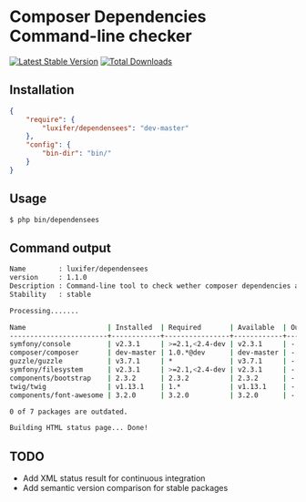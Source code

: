 Composer Dependencies Command-line checker
==========================================

[![Latest Stable Version](https://poser.pugx.org/luxifer/dependensees/v/stable.png)](https://packagist.org/packages/luxifer/dependensees) [![Total Downloads](https://poser.pugx.org/luxifer/dependensees/downloads.png)](https://packagist.org/packages/luxifer/dependensees)

Installation
------------

```json
{
    "require": {
        "luxifer/dependensees": "dev-master"
    },
    "config": {
        "bin-dir": "bin/"
    }
}
```

Usage
-----

```bash
$ php bin/dependensees
```

Command output
--------------

```bash
Name        : luxifer/dependensees
version     : 1.1.0
Description : Command-line tool to check wether composer dependencies are up to date
Stability   : stable

Processing.......

Name                    | Installed  | Required       | Available  | Outdated
------------------------+------------+----------------+------------+---------
symfony/console         | v2.3.1     | >=2.1,<2.4-dev | v2.3.1     | -
composer/composer       | dev-master | 1.0.*@dev      | dev-master | -
guzzle/guzzle           | v3.7.1     | *              | v3.7.1     | -
symfony/filesystem      | v2.3.1     | >=2.1,<2.4-dev | v2.3.1     | -
components/bootstrap    | 2.3.2      | 2.3.2          | 2.3.2      | -
twig/twig               | v1.13.1    | 1.*            | v1.13.1    | -
components/font-awesome | 3.2.0      | 3.2.0          | 3.2.0      | -

0 of 7 packages are outdated.

Building HTML status page... Done!
```

TODO
----

* Add XML status result for continuous integration
* Add semantic version comparison for stable packages
